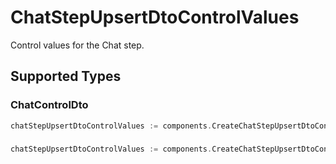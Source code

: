 # ChatStepUpsertDtoControlValues

Control values for the Chat step.


## Supported Types

### ChatControlDto

```go
chatStepUpsertDtoControlValues := components.CreateChatStepUpsertDtoControlValuesChatControlDto(components.ChatControlDto{/* values here */})
```

### 

```go
chatStepUpsertDtoControlValues := components.CreateChatStepUpsertDtoControlValuesMapOfAny(map[string]any{/* values here */})
```


